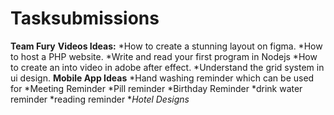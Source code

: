 # Tasksubmissions
**Team Fury**
**Videos Ideas:**
*How to create a stunning layout on figma.
*How to host a PHP website.
*Write and read your first program in Nodejs
*How to create an into video in adobe after effect.
*Understand the grid system in ui design.
**Mobile App Ideas**
*Hand washing reminder which can be used for
*Meeting Reminder
*Pill reminder
*Birthday Reminder
*drink water reminder
*reading reminder
**Hotel Designs*
